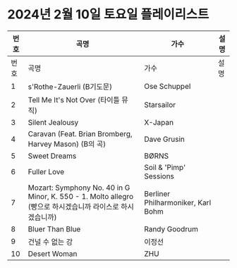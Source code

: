 # 2024년 2월 10일 토요일 플레이리스트

| 번호 | 곡명 | 가수 | 설명 |
|------|------|------|------|
| 번호 | 곡명 | 가수 | 설명 |
| 1 | s'Rothe-Zauerli (B기도문) | Ose Schuppel |  |
| 2 | Tell Me It's Not Over (타이틀 뮤직) | Starsailor |  |
| 3 | Silent Jealousy | X-Japan |  |
| 4 | Caravan (Feat. Brian Bromberg, Harvey Mason) (B의 곡) | Dave Grusin |  |
| 5 | Sweet Dreams | BØRNS |  |
| 6 | Fuller Love | Soil & 'Pimp' Sessions |  |
| 7 | Mozart: Symphony No. 40 in G Minor, K. 550 - 1. Molto allegro (빵으로 하시겠습니까 라이스로 하시겠습니까) | Berliner Philharmoniker, Karl Bohm |  |
| 8 | Bluer Than Blue | Randy Goodrum |  |
| 9 | 건널 수 없는 강 | 이정선 |  |
| 10 | Desert Woman | ZHU |  |
